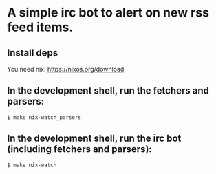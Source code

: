 # A simple irc bot to alert on new rss feed items.

## Install deps

You need nix: https://nixos.org/download

## In the development shell, run the fetchers and parsers:
  
```
$ make nix-watch_parsers  
```
  
## In the development shell, run the irc bot (including fetchers and parsers):
  
```
$ make nix-watch  
```
  
